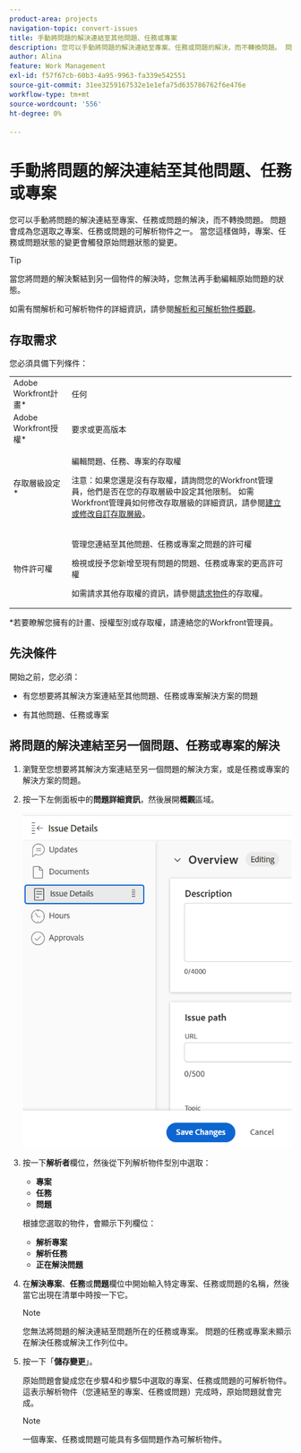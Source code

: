 ```yaml
---
product-area: projects
navigation-topic: convert-issues
title: 手動將問題的解決連結至其他問題、任務或專案
description: 您可以手動將問題的解決連結至專案、任務或問題的解決，而不轉換問題。 問題會成為您選取之專案、任務或問題的可解析物件之一。 當您這樣做時，專案、任務或問題狀態的變更會觸發原始問題狀態的變更。
author: Alina
feature: Work Management
exl-id: f57f67cb-60b3-4a95-9963-fa339e542551
source-git-commit: 31ee3259167532e1e1efa75d635786762f6e476e
workflow-type: tm+mt
source-wordcount: '556'
ht-degree: 0%

---
```


# 手動將問題的解決連結至其他問題、任務或專案

您可以手動將問題的解決連結至專案、任務或問題的解決，而不轉換問題。 問題會成為您選取之專案、任務或問題的可解析物件之一。 當您這樣做時，專案、任務或問題狀態的變更會觸發原始問題狀態的變更。

>[!TIP]
>
>當您將問題的解決繫結到另一個物件的解決時，您無法再手動編輯原始問題的狀態。

如需有關解析和可解析物件的詳細資訊，請參閱[解析和可解析物件概觀](../../../manage-work/issues/convert-issues/resolving-and-resolvable-objects.md)。

## 存取需求

您必須具備下列條件：

<table style="table-layout:auto"> 
 <col> 
 <col> 
 <tbody> 
  <tr> 
   <td role="rowheader">Adobe Workfront計畫*</td> 
   <td> <p>任何 </p> </td> 
  </tr> 
  <tr> 
   <td role="rowheader">Adobe Workfront授權*</td> 
   <td> <p>要求或更高版本</p> </td> 
  </tr> 
  <tr> 
   <td role="rowheader">存取層級設定*</td> 
   <td> <p>編輯問題、任務、專案的存取權</p> <p>注意：如果您還是沒有存取權，請詢問您的Workfront管理員，他們是否在您的存取層級中設定其他限制。 如需Workfront管理員如何修改存取層級的詳細資訊，請參閱<a href="../../../administration-and-setup/add-users/configure-and-grant-access/create-modify-access-levels.md" class="MCXref xref">建立或修改自訂存取層級</a>。</p> </td> 
  </tr> 
  <tr> 
   <td role="rowheader">物件許可權</td> 
   <td> <p>管理您連結至其他問題、任務或專案之問題的許可權</p> <p>檢視或授予您新增至現有問題的問題、任務或專案的更高許可權</p> <p>如需請求其他存取權的資訊，請參閱<a href="../../../workfront-basics/grant-and-request-access-to-objects/request-access.md" class="MCXref xref">請求物件</a>的存取權。</p> </td> 
  </tr> 
 </tbody> 
</table>

&#42;若要瞭解您擁有的計畫、授權型別或存取權，請連絡您的Workfront管理員。

## 先決條件

開始之前，您必須：

* 有您想要將其解決方案連結至其他問題、任務或專案解決方案的問題

* 有其他問題、任務或專案

## 將問題的解決連結至另一個問題、任務或專案的解決

1. 瀏覽至您想要將其解決方案連結至另一個問題的解決方案，或是任務或專案的解決方案的問題。
1. 按一下左側面板中的&#x200B;**問題詳細資訊**，然後展開&#x200B;**概觀**&#x200B;區域。

   ![](assets/qs-issue-details-icon-expanded-with-overview-section-350x462.png)

1. 按一下&#x200B;**解析者**&#x200B;欄位，然後從下列解析物件型別中選取：

   * **專案**
   * **任務**
   * **問題**

   根據您選取的物件，會顯示下列欄位：

   * **解析專案**
   * **解析任務**
   * **正在解決問題**

1. 在&#x200B;**解決專案**、**任務**&#x200B;或&#x200B;**問題**&#x200B;欄位中開始輸入特定專案、任務或問題的名稱，然後當它出現在清單中時按一下它。

   >[!NOTE]
   >
   >您無法將問題的解決連結至問題所在的任務或專案。 問題的任務或專案未顯示在解決任務或解決工作列位中。


1. 按一下「**儲存變更**」。

   原始問題會變成您在步驟4和步驟5中選取的專案、任務或問題的可解析物件。 這表示解析物件（您連結至的專案、任務或問題）完成時，原始問題就會完成。

   >[!NOTE]
   >
   >一個專案、任務或問題可能具有多個問題作為可解析物件。
